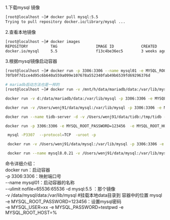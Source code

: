 

1.下载mysql 镜像
```bash
[root@localhost ~]# docker pull mysql:5.5
Trying to pull repository docker.io/library/mysql ...
```
2.查看本地镜像
```bash
[root@localhost ~]# docker images
REPOSITORY          TAG                 IMAGE ID            CREATED             SIZE
docker.io/mysql     5.5                 f13c4be36ec5        3 weeks ago         205 MB
```

3.根据mysql镜像启动容器
```bash
[root@localhost ~]# docker run -p 3306:3306 --name mysql01 -e MYSQL_ROOT_PASSWORD=123456 -d mysql:5.5
70fb9f7d1ce4d95c6b640a559a099e107678a552340fab49b6539fd69296376d

# mariadb启动方法也是一样的
[root@localhost ~]# docker run -v /mnt/h/data/mariadb/data:/var/lib/mysql -p 3306:3306 -e MYSQL_ROOT_PASSWORD=123456  -e MYSQL_ROOT_HOST=127.0.0.1 --name mariadb --ulimit nofile=65536:65536 -d mariadb

docker run -v d:/data/mariadb/data:/var/lib/mysql -p 3306:3306 -e MYSQL_ROOT_PASSWORD=123456  -e MYSQL_ROOT_HOST=127.0.0.1 --name mariadb --ulimit nofile=65536:65536 -d mariadb:10.3.14

docker run -v /Users/wenj91/data/mysql:/var/lib/mysql -p 3306:3306 -e MYSQL_ROOT_PASSWORD=123456  --name mariadb --ulimit nofile=65536:65536 -d mariadb

docker run --name tidb-server -d -v /Users/wenj91/data/tidb:/tmp/tidb -p 4000:4000 -p 10080:10080 pingcap/tidb:latest

docker run -p 3306:3306 -e MYSQL_ROOT_PASSWORD=123456  -e MYSQL_ROOT_HOST=127.0.0.1 --name mariadb --ulimit nofile=65536:65536 -d mariadb

 mysql -P3307  --protocol=TCP  -uroot -p

 docker run -v /Users/wenj91/data/mysql:/var/lib/mysql -p 3306:3306 -e MYSQL_ROOT_PASSWORD=123456 --character-set-server=utf8mb4 --collation-server=utf8mb4_unicode_ci --name mysql --ulimit nofile=65536:65536 -d mysql:latest

 docker run --name mysql8.0.21 -v /Users/wenj91/data/mysql:/var/lib/mysql -v /Users/wenj91/data/mysql/my.cnf:/etc/mysql/my.cnf -p 3306:3306 -e MYSQL_ROOT_PASSWORD=123456 -d mysql:8.0.21 --character-set-server=utf8mb4 --collation-server=utf8mb4_unicode_ci


```

命令详细介绍：  
 docker run：启动容器  
 -p 3306:3306：映射端口号  
 --name mysql01：启动容器的名称  
 --ulimit nofile=65536:65536
 -d mysql:5.5 ：那个镜像  
 -v /data/mysql/data:/var/lib/mysql #挂载本地data目录到 容器中的位置 mysql  
 -e MYSQL_ROOT_PASSWORD=123456：设置mysql密码  
 -e MYSQL_USER=xx
 -e MYSQL_PASSWORD=testpwd
 -e MYSQL_ROOT_HOST=%
 